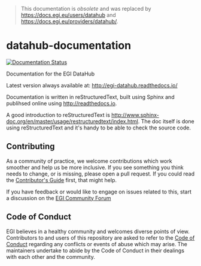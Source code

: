 > This documentation is _obsolete_ and was replaced by
> https://docs.egi.eu/users/datahub and https://docs.egi.eu/providers/datahub/.

# datahub-documentation

[![Documentation Status](https://readthedocs.org/projects/egi-datahub/badge/?version=latest)](http://egi-datahub.readthedocs.io/en/latest/?badge=latest)

Documentation for the EGI DataHub

Latest version always available at: http://egi-datahub.readthedocs.io/

Documentation is written in reStructuredText, built using Sphinx and publihsed
online using http://readthedocs.io.

A good introduction to reStructuredText is
http://www.sphinx-doc.org/en/master/usage/restructuredtext/index.html. The doc
itself is done using reStructuredText and it's handy to be able to check the
source code.

## Contributing

As a community of practice, we welcome contributions which work smoother and
help us be more inclusive. If you see something you think needs to change, or is
missing, please open a pull request. If you could read the
[Contributor's Guide](.github/CONTRIBUTING.md) first, that might help.

If you have feedback or would like to engage on issues related to this, start a
discussion on the [EGI Community Forum](https://community.egi.eu)

## Code of Conduct

EGI believes in a healthy community and welcomes diverse points of view.
Contributors to and users of this repository are asked to refer to the
[Code of Conduct](.github/CODE_OF_CONDUCT.md) regarding any conflicts or events
of abuse which may arise. The maintainers undertake to abide by the Code of
Conduct in their dealings with each other and the community.
